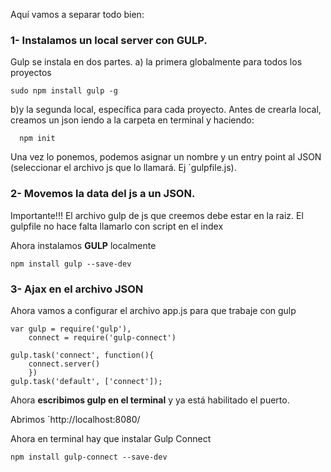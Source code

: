 Aquí vamos a separar todo bien:

<h3>1- Instalamos un local server con GULP.</h3>

Gulp se instala en dos partes.
a) la primera globalmente para todos los proyectos

```
sudo npm install gulp -g
```


 b)y la segunda local, específica para cada proyecto.
 Antes de crearla local, creamos un json iendo a la carpeta en terminal y haciendo:
```
  npm init
```

Una vez lo ponemos, podemos asignar un nombre y un entry point al JSON (seleccionar el archivo js que lo llamará. Ej `gulpfile.js). 

<h3>2- Movemos la data del js a un JSON.</h3>

Importante!!! El archivo gulp de js que creemos debe estar en la raiz. El gulpfile no hace falta llamarlo con script en el index 

Ahora instalamos **GULP** localmente

```
npm install gulp --save-dev
```


<h3>3- Ajax en el archivo JSON</h3>

Ahora vamos a configurar el archivo app.js para que trabaje con gulp

```
var gulp = require('gulp'),
    connect = require('gulp-connect')

gulp.task('connect', function(){
    connect.server()
    })
gulp.task('default', ['connect']);
```

Ahora **escribimos gulp en el terminal** y ya está habilitado el puerto.

Abrimos `http://localhost:8080/

Ahora en terminal hay que instalar Gulp Connect

```
npm install gulp-connect --save-dev
```






